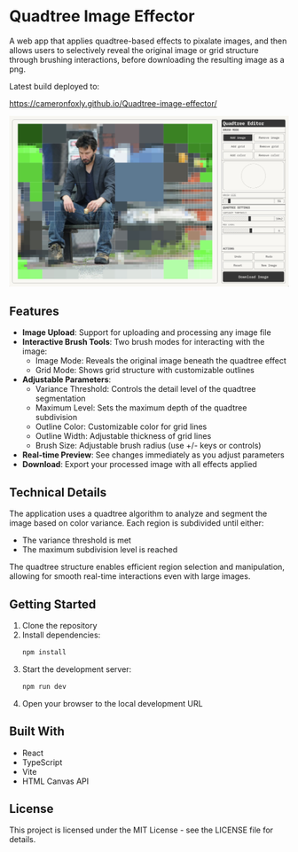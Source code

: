 # Quadtree Image Effector

A web app that applies quadtree-based effects to pixalate images, and then allows users to selectively reveal the original image or grid structure through brushing interactions, before downloading the resulting image as a png. 

Latest build deployed to:

https://cameronfoxly.github.io/Quadtree-image-effector/

![screenshot](image-effect-app/public/screenshot.jpg)

## Features

- **Image Upload**: Support for uploading and processing any image file
- **Interactive Brush Tools**: Two brush modes for interacting with the image:
  - Image Mode: Reveals the original image beneath the quadtree effect
  - Grid Mode: Shows grid structure with customizable outlines
- **Adjustable Parameters**:
  - Variance Threshold: Controls the detail level of the quadtree segmentation
  - Maximum Level: Sets the maximum depth of the quadtree subdivision
  - Outline Color: Customizable color for grid lines
  - Outline Width: Adjustable thickness of grid lines
  - Brush Size: Adjustable brush radius (use +/- keys or controls)
- **Real-time Preview**: See changes immediately as you adjust parameters
- **Download**: Export your processed image with all effects applied

## Technical Details

The application uses a quadtree algorithm to analyze and segment the image based on color variance. Each region is subdivided until either:
- The variance threshold is met
- The maximum subdivision level is reached

The quadtree structure enables efficient region selection and manipulation, allowing for smooth real-time interactions even with large images.

## Getting Started

1. Clone the repository
2. Install dependencies:
   ```bash
   npm install
   ```
3. Start the development server:
   ```bash
   npm run dev
   ```
4. Open your browser to the local development URL


## Built With

- React
- TypeScript
- Vite
- HTML Canvas API

## License

This project is licensed under the MIT License - see the LICENSE file for details.
